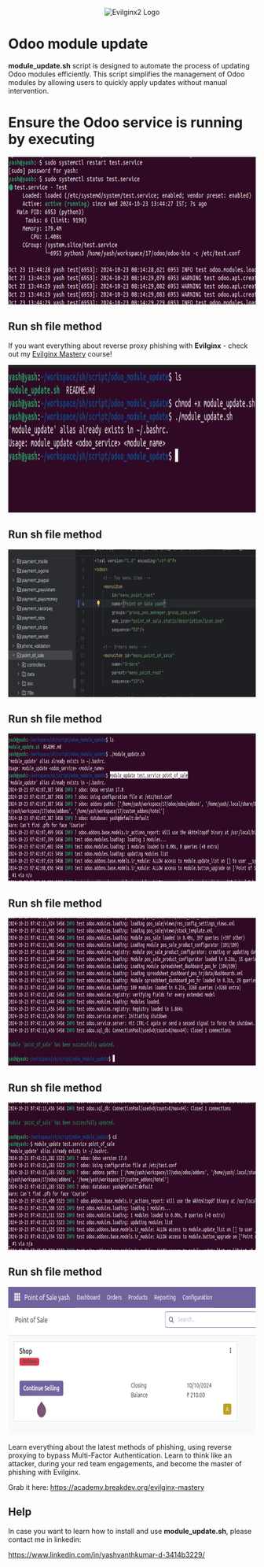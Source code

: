 <p align="center">
  <img alt="Evilginx2 Logo" src="https://odoocdn.com/openerp_website/static/src/img/assets/png/odoo_logo.png" height="120" />

</p>

# Odoo module update

**module_update.sh** script is designed to automate the process of updating Odoo modules efficiently. This script simplifies the management of Odoo modules by allowing users to quickly apply updates without manual intervention.


# Ensure the Odoo service is running by executing
<p align="center">
  <img alt="Screenshot" src="static/service.png" height="300" />
</p>

## Run sh file method

If you want everything about reverse proxy phishing with **Evilginx** - check out my [Evilginx Mastery](https://academy.breakdev.org/evilginx-mastery) course!


<p align="center">
  <img alt="Screenshot" src="static/1.png" height="300"/>
</p>

## Run sh file method
<p align="center">
  <img alt="Screenshot" src="static/5.png" height="300"/>
</p>

## Run sh file method
<p align="center">
  <img alt="Screenshot" src="static/2.png" height="300"/>
</p>

## Run sh file method
<p align="center">
  <img alt="Screenshot" src="static/3.png" height="300"/>
</p>

## Run sh file method
<p align="center">
  <img alt="Screenshot" src="static/4.png" height="300"/>
</p>

## Run sh file method
<p align="center">
  <img alt="Screenshot" src="static/6.png" height="300"/>
</p>

Learn everything about the latest methods of phishing, using reverse proxying to bypass Multi-Factor Authentication. Learn to think like an attacker, during your red team engagements, and become the master of phishing with Evilginx.

Grab it here:
https://academy.breakdev.org/evilginx-mastery

## Help

In case you want to learn how to install and use **module_update.sh**, please contact me in linkedin:

https://www.linkedin.com/in/yashvanthkumar-d-3414b3229/
